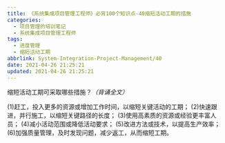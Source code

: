 ```yaml
---
title: 《系统集成项目管理工程师》必背100个知识点-40缩短活动工期的措施
categories:
  - 项目管理的培训笔记
  - 系统集成项目管理工程师
tags:
  - 进度管理
  - 缩短活动工期
abbrlink: System-Integration-Project-Management/40
date: 2021-04-26 21:25:21
updated: 2021-04-26 21:25:21
---
```


缩短活动工期可采取哪些措施？*（背诵全文）*

(1)赶工，投入更多的资源或增加工作时间，以缩短关键活动的工期；
(2)快速跟进，并行施工，以缩短关键路径的长度；
(3)使用高素质的资源或经验更丰富人员；
(4)减小活动范围或降低活动要求；
(5)改进方法或技术，以提高生产效率；
(6)加强质量管理，及时发现问题，减少返工，从而缩短工期。
